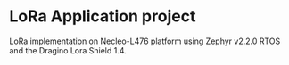 # LoRa Application project
LoRa implementation on Necleo-L476 platform using Zephyr v2.2.0 RTOS and the Dragino Lora Shield 1.4.
